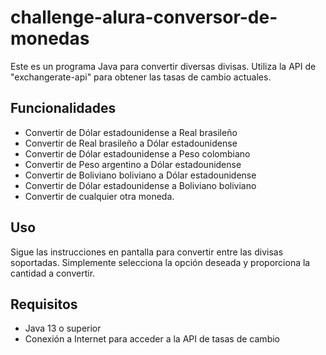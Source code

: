 # challenge-alura-conversor-de-monedas
Este es un programa Java para convertir diversas divisas. Utiliza la API de "exchangerate-api" para obtener las tasas de cambio actuales.

## Funcionalidades

- Convertir de Dólar estadounidense a Real brasileño
- Convertir de Real brasileño a Dólar estadounidense
- Convertir de Dólar estadounidense a Peso colombiano
- Convertir de Peso argentino a Dólar estadounidense
- Convertir de Boliviano boliviano a Dólar estadounidense
- Convertir de Dólar estadounidense a Boliviano boliviano
- Convertir de cualquier otra moneda.

## Uso

Sigue las instrucciones en pantalla para convertir entre las divisas soportadas. Simplemente selecciona la opción deseada y proporciona la cantidad a convertir.

## Requisitos

- Java 13 o superior
- Conexión a Internet para acceder a la API de tasas de cambio
